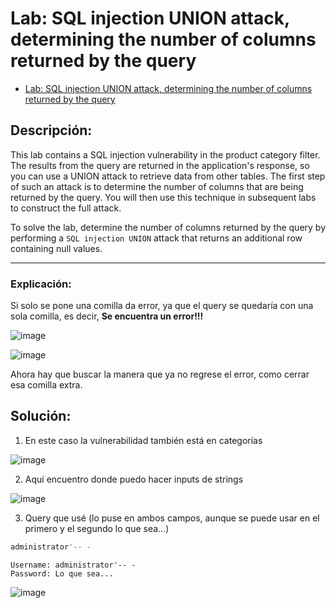 # Lab: SQL injection UNION attack, determining the number of columns returned by the query

- [Lab: SQL injection UNION attack, determining the number of columns returned by the query](https://portswigger.net/web-security/sql-injection/union-attacks/lab-determine-number-of-columns)

## Descripción:

This lab contains a SQL injection vulnerability in the product category filter. The results from the query are returned in the application's response, so you can use a UNION attack to retrieve data from other tables. The first step of such an attack is to determine the number of columns that are being returned by the query. You will then use this technique in subsequent labs to construct the full attack.

To solve the lab, determine the number of columns returned by the query by performing a `SQL injection UNION` attack that returns an additional row containing null values.

---

### Explicación:

Si solo se pone una comilla da error, ya que el query se quedaría con una sola comilla, es decir, **Se encuentra un error!!!**

![image](https://github.com/Fz3r0/Fz3r0_-_SQLi/assets/94720207/a46c0863-5d12-4127-9887-7d5d1ecd7a1f)

![image](https://github.com/Fz3r0/Fz3r0_-_SQLi/assets/94720207/a79c49df-b0d6-47f3-90b8-0c0c9f0e8b1b)

Ahora hay que buscar la manera que ya no regrese el error, como cerrar esa comilla extra.



## Solución:

1. En este caso la vulnerabilidad también está en categorías

![image](https://github.com/Fz3r0/Fz3r0_-_SQLi/assets/94720207/8a87141b-dded-420f-b75f-05439d0def77)

2. Aquí encuentro donde puedo hacer inputs de strings

![image](https://github.com/Fz3r0/Fz3r0_-_SQLi/assets/94720207/e6481b91-47f2-4b54-8cc9-0d036d9d99a1)


3. Query que usé (lo puse en ambos campos, aunque se puede usar en el primero y el segundo lo que sea...)

````sql
administrator'-- -
````
````http
Username: administrator'-- -
Password: Lo que sea...
````

![image](https://github.com/Fz3r0/Fz3r0_-_SQLi/assets/94720207/95856f02-84de-4067-a9af-65183b9bb6a9)






